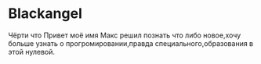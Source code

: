 # Blackangel
Чёрти что
Привет моё имя Макс
 решил познать что либо новое,хочу больше узнать о прогромировании,правда специального,образования в этой нулевой.
 
